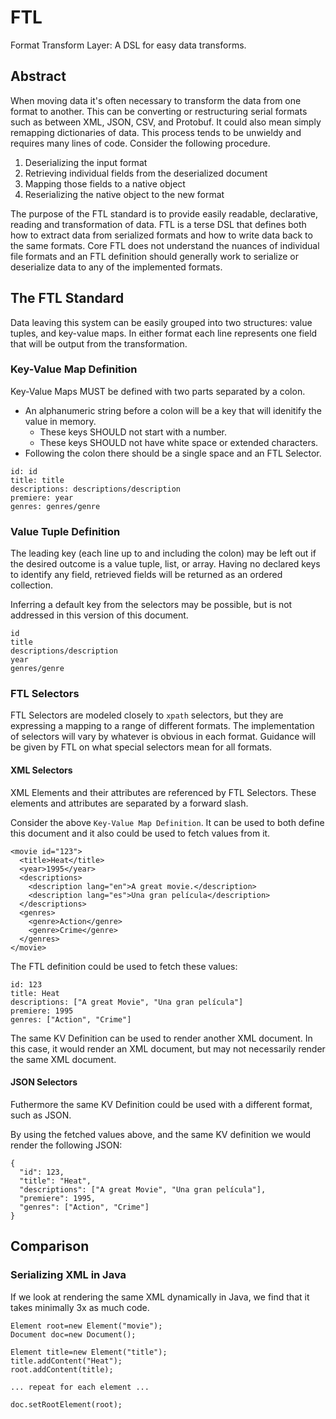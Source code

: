 # FTL
Format Transform Layer: A DSL for easy data transforms.

## Abstract

When moving data it's often necessary to transform the data from one format to another.  This can be converting or restructuring serial formats such as between XML, JSON, CSV, and Protobuf.  It could also mean simply remapping dictionaries of data.  This process tends to be unwieldy and requires many lines of code.  Consider the following procedure.

1. Deserializing the input format
2. Retrieving individual fields from the deserialized document
3. Mapping those fields to a native object
4. Reserializing the native object to the new format

The purpose of the FTL standard is to provide easily readable, declarative, reading and transformation of data.  FTL is a terse DSL that defines both how to extract data from serialized formats and how to write data back to the same formats.  Core FTL does not understand the nuances of individual file formats and an FTL definition should generally work to serialize or deserialize data to any of the implemented formats.

## The FTL Standard

Data leaving this system can be easily grouped into two structures: value tuples, and key-value maps.  In either format each line represents one field that will be output from the transformation.

### Key-Value Map Definition

Key-Value Maps MUST be defined with two parts separated by a colon.  

* An alphanumeric string before a colon will be a key that will idenitify the value in memory.
  * These keys SHOULD not start with a number.
  * These keys SHOULD not have white space or extended characters.
* Following the colon there should be a single space and an FTL Selector.

```
id: id
title: title
descriptions: descriptions/description
premiere: year
genres: genres/genre
```

### Value Tuple Definition

The leading key (each line up to and including the colon) may be left out if the desired outcome is a value tuple, list, or array.  Having no declared keys to identify any field, retrieved fields will be returned as an ordered collection.  

Inferring a default key from the selectors may be possible, but is not addressed in this version of this document.

```
id
title
descriptions/description
year
genres/genre
```


### FTL Selectors

FTL Selectors are modeled closely to `xpath` selectors, but they are expressing a mapping to a range of different formats.  The implementation of selectors will vary by whatever is obvious in each format.  Guidance will be given by FTL on what special selectors mean for all formats.

#### XML Selectors

XML Elements and their attributes are referenced by FTL Selectors.  These elements and attributes are separated by a forward slash.

Consider the above `Key-Value Map Definition`.  It can be used to both define this document and it also could be used to fetch values from it.

```
<movie id="123">
  <title>Heat</title>
  <year>1995</year>
  <descriptions>
    <description lang="en">A great movie.</description>
    <description lang="es">Una gran película</description>
  </descriptions>
  <genres>
    <genre>Action</genre>
    <genre>Crime</genre>
  </genres>
</movie>
```

The FTL definition could be used to fetch these values:

```
id: 123
title: Heat
descriptions: ["A great Movie", "Una gran película"]
premiere: 1995
genres: ["Action", "Crime"]
```

The same KV Definition can be used to render another XML document.  In this case, it would render an XML document, but may not necessarily render the same XML document.

#### JSON Selectors

Futhermore the same KV Definition could be used with a different format, such as JSON.

By using the fetched values above, and the same KV definition we would render the following JSON:

```
{
  "id": 123,
  "title": "Heat",
  "descriptions": ["A great Movie", "Una gran película"],
  "premiere": 1995,
  "genres": ["Action", "Crime"]
}
```

## Comparison

### Serializing XML in Java

If we look at rendering the same XML dynamically in Java, we find that it takes minimally 3x as much code.
```
Element root=new Element("movie");
Document doc=new Document();

Element title=new Element("title");
title.addContent("Heat");
root.addContent(title);

... repeat for each element ...

doc.setRootElement(root);
```
